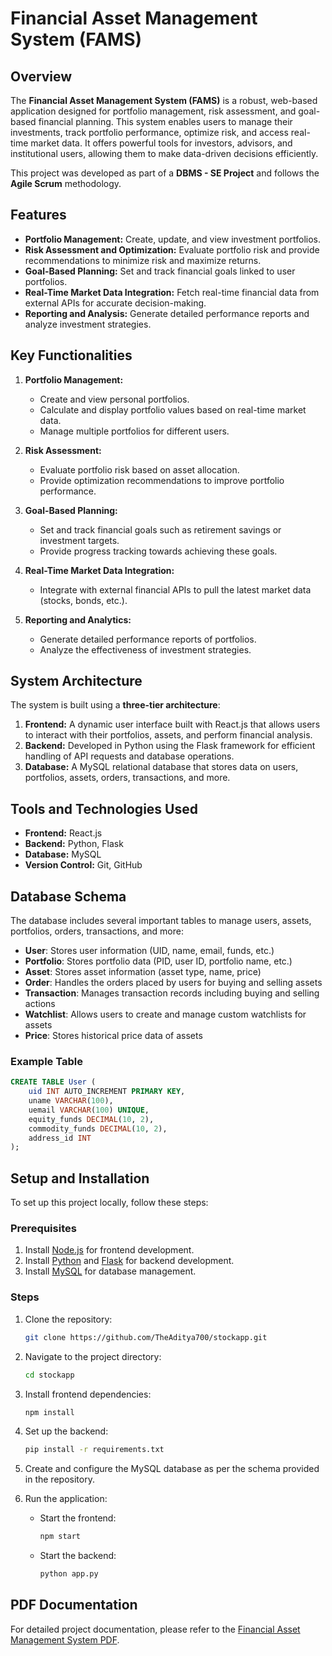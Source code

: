 # Financial Asset Management System (FAMS)

## Overview

The **Financial Asset Management System (FAMS)** is a robust, web-based application designed for portfolio management, risk assessment, and goal-based financial planning. This system enables users to manage their investments, track portfolio performance, optimize risk, and access real-time market data. It offers powerful tools for investors, advisors, and institutional users, allowing them to make data-driven decisions efficiently.

This project was developed as part of a **DBMS - SE Project** and follows the **Agile Scrum** methodology.

## Features

- **Portfolio Management:** Create, update, and view investment portfolios.
- **Risk Assessment and Optimization:** Evaluate portfolio risk and provide recommendations to minimize risk and maximize returns.
- **Goal-Based Planning:** Set and track financial goals linked to user portfolios.
- **Real-Time Market Data Integration:** Fetch real-time financial data from external APIs for accurate decision-making.
- **Reporting and Analysis:** Generate detailed performance reports and analyze investment strategies.

## Key Functionalities

1. **Portfolio Management:**
   - Create and view personal portfolios.
   - Calculate and display portfolio values based on real-time market data.
   - Manage multiple portfolios for different users.

2. **Risk Assessment:**
   - Evaluate portfolio risk based on asset allocation.
   - Provide optimization recommendations to improve portfolio performance.

3. **Goal-Based Planning:**
   - Set and track financial goals such as retirement savings or investment targets.
   - Provide progress tracking towards achieving these goals.

4. **Real-Time Market Data Integration:**
   - Integrate with external financial APIs to pull the latest market data (stocks, bonds, etc.).

5. **Reporting and Analytics:**
   - Generate detailed performance reports of portfolios.
   - Analyze the effectiveness of investment strategies.

## System Architecture

The system is built using a **three-tier architecture**:

1. **Frontend:** A dynamic user interface built with React.js that allows users to interact with their portfolios, assets, and perform financial analysis.
2. **Backend:** Developed in Python using the Flask framework for efficient handling of API requests and database operations.
3. **Database:** A MySQL relational database that stores data on users, portfolios, assets, orders, transactions, and more.

## Tools and Technologies Used

- **Frontend:** React.js
- **Backend:** Python, Flask
- **Database:** MySQL
- **Version Control:** Git, GitHub

## Database Schema

The database includes several important tables to manage users, assets, portfolios, orders, transactions, and more:

- **User**: Stores user information (UID, name, email, funds, etc.)
- **Portfolio**: Stores portfolio data (PID, user ID, portfolio name, etc.)
- **Asset**: Stores asset information (asset type, name, price)
- **Order**: Handles the orders placed by users for buying and selling assets
- **Transaction**: Manages transaction records including buying and selling actions
- **Watchlist**: Allows users to create and manage custom watchlists for assets
- **Price**: Stores historical price data of assets

### Example Table

```sql
CREATE TABLE User (
    uid INT AUTO_INCREMENT PRIMARY KEY,
    uname VARCHAR(100),
    uemail VARCHAR(100) UNIQUE,
    equity_funds DECIMAL(10, 2),
    commodity_funds DECIMAL(10, 2),
    address_id INT
);
```
## Setup and Installation

To set up this project locally, follow these steps:

### Prerequisites
1. Install [Node.js](https://nodejs.org/en/) for frontend development.
2. Install [Python](https://www.python.org/downloads/) and [Flask](https://flask.palletsprojects.com/) for backend development.
3. Install [MySQL](https://www.mysql.com/) for database management.

### Steps
1. Clone the repository:
   ```bash
   git clone https://github.com/TheAditya700/stockapp.git
   ```
2. Navigate to the project directory:
   ```bash
   cd stockapp
   ```
3. Install frontend dependencies:
   ```bash
   npm install
   ```
4. Set up the backend:
   ```bash
   pip install -r requirements.txt
   ```
5. Create and configure the MySQL database as per the schema provided in the repository.

6. Run the application:
   - Start the frontend:
     ```bash
     npm start
     ```
   - Start the backend:
     ```bash
     python app.py
     ```

## PDF Documentation

For detailed project documentation, please refer to the [Financial Asset Management System PDF](Financial_Asset_Management_System.pdf).
